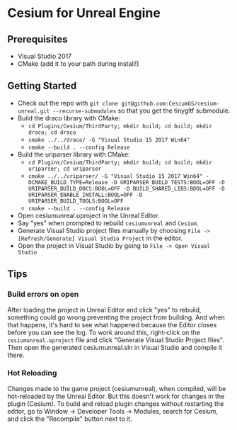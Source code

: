 # Cesium for Unreal Engine

## Prerequisites

* Visual Studio 2017
* CMake (add it to your path during install!)

## Getting Started

* Check out the repo with `git clone git@github.com:CesiumGS/cesium-unreal.git --recurse-submodules` so that you get the tinygltf submodule.
* Build the draco library with CMake:
  * `cd Plugins/Cesium/ThirdParty; mkdir build; cd build; mkdir draco; cd draco`
  * `cmake ../../draco/ -G "Visual Studio 15 2017 Win64"`
  * `cmake --build . --config Release`
* Build the uriparser library with CMake:
  * `cd Plugins/Cesium/ThirdParty; mkdir build; cd build; mkdir uriparser; cd uriparser`
  * `cmake ../../uriparser/ -G "Visual Studio 15 2017 Win64" -DCMAKE_BUILD_TYPE=Release -D URIPARSER_BUILD_TESTS:BOOL=OFF -D URIPARSER_BUILD_DOCS:BOOL=OFF -D BUILD_SHARED_LIBS:BOOL=OFF -D URIPARSER_ENABLE_INSTALL:BOOL=OFF -D URIPARSER_BUILD_TOOLS:BOOL=OFF`
  * `cmake --build . --config Release`
* Open cesiumunreal.uproject in the Unreal Editor.
* Say "yes" when prompted to rebuild `cesiumunreal` and `Cesium`.
* Generate Visual Studio project files manually by choosing `File -> [Refresh/Generate] Visual Studio Project` in the editor.
* Open the project in Visual Studio by going to `File -> Open Visual Studio`

## Tips

### Build errors on open

After loading the project in Unreal Editor and click "yes" to rebuild, something could go wrong preventing the project from building. And when that happens, it's hard to see what happened because the Editor closes before you can see the log. To work around this, right-click on the `cesiumunreal.uproject` file and click "Generate Visual Studio Project files". Then open the generated cesiumunreal.sln in Visual Studio and compile it there.

### Hot Reloading

Changes made to the game project (cesiumunreal), when compiled, will be hot-reloaded by the Unreal Editor. But this doesn't work for changes in the plugin (Cesium). To build and reload plugin changes without restarting the editor, go to Window -> Developer Tools -> Modules, search for Cesium, and click the "Recompile" button next to it.
